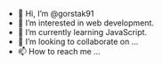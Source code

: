 - 👋 Hi, I’m @gorstak91
- 👀 I’m interested in web development.
- 🌱 I’m currently learning JavaScript.
- 💞️ I’m looking to collaborate on ...
- 📫 How to reach me ...

<!---
gorstak91/gorstak91 is a ✨ special ✨ repository because its `README.md` (this file) appears on your GitHub profile.
You can click the Preview link to take a look at your changes.
--->
